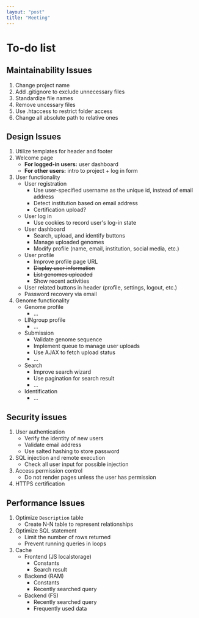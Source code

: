 ```yaml
---
layout: "post"
title: "Meeting"
---
```


# To-do list
## Maintainability Issues
1. Change project name
2. Add .gitignore to exclude unnecessary files
3. Standardize file names
4. Remove uncessary files
5. Use .htaccess to restrict folder access
6. Change all absolute path to relative ones

## Design Issues
1. Utilize templates for header and footer
2. Welcome page
   - **For logged-in users:** user dashboard
   - **For other users:** intro to project + log in form
3. User functionality
   - User registration
     - Use user-specified username as the unique id, instead of email address
     - Detect institution based on email address
     - Certification upload?
   - User log in
     - Use cookies to record user's log-in state
   - User dashboard
     - Search, upload, and identify buttons
     - Manage uploaded genomes
     - Modify profile (name, email, institution, social media, etc.)
   - User profile
     - Improve profile page URL
     - ~~Display user information~~
     - ~~List genomes uploaded~~
     - Show recent activities
   - User related buttons in header (profile, settings, logout, etc.)
   - Password recovery via email
4. Genome functionality
   - Genome profile
     - ...
   - LINgroup profile
     - ...
   - Submission
     - Validate genome sequence
     - Implement queue to manage user uploads
     - Use AJAX to fetch upload status
     - ...
   - Search
     - Improve search wizard
     - Use pagination for search result
     - ...
   - Identification
     - ...


## Security issues
1. User authentication
   - Verify the identity of new users
   - Validate email address
   - Use salted hashing to store password
2. SQL injection and remote execution
   - Check all user input for possible injection
3. Access permission control
   - Do not render pages unless the user has permission
4. HTTPS certification

## Performance Issues
1. Optimize `Description` table
   - Create N-N table to represent relationships
2. Optimize SQL statement
   - Limit the number of rows returned
   - Prevent running queries in loops
3. Cache
   - Frontend (JS localstorage)
      - Constants
      - Search result
   - Backend (RAM)
      - Constants
      - Recently searched query
   - Backend (FS)
      - Recently searched query
      - Frequently used data
